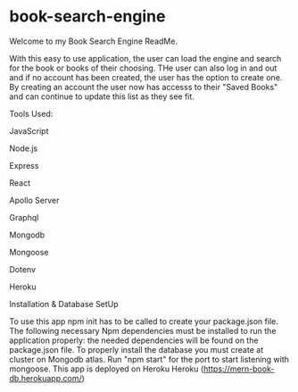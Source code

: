 # book-search-engine
Welcome to my Book Search Engine ReadMe.


With this easy to use application, the user can load the engine and search for the book or books of their choosing.
THe user can also log in and out and if no account has been created, the user has the option to create one. By creating an account the user now has accesss to their "Saved Books" and can continue to update this list as they see fit. 


Tools Used:

JavaScript

Node.js

Express

React

Apollo Server

Graphql

Mongodb

Mongoose

Dotenv

Heroku

Installation & Database SetUp

To use this app npm init has to be called to create your package.json file.
The following necessary Npm dependencies must be installed to run the application properly: the needed dependencies will be found on the package.json file.
To properly install the database you must create at cluster on Mongodb atlas.
Run "npm start" for the port to start listening with mongoose.
This app is deployed on Heroku
Heroku
(https://mern-book-db.herokuapp.com/) 

